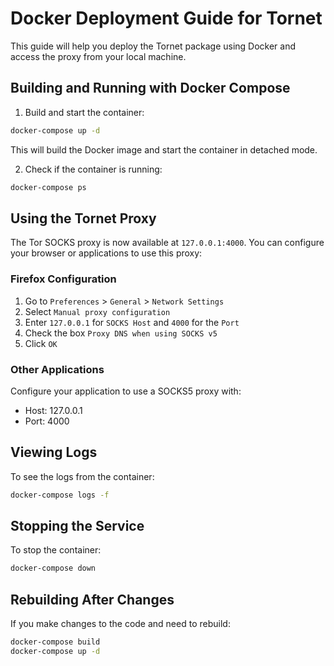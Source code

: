 # Docker Deployment Guide for Tornet

This guide will help you deploy the Tornet package using Docker and access the proxy from your local machine.

## Building and Running with Docker Compose

1. Build and start the container:

```bash
docker-compose up -d
```

This will build the Docker image and start the container in detached mode.

2. Check if the container is running:

```bash
docker-compose ps
```

## Using the Tornet Proxy

The Tor SOCKS proxy is now available at `127.0.0.1:4000`. You can configure your browser or applications to use this proxy:

### Firefox Configuration

1. Go to `Preferences` > `General` > `Network Settings`
2. Select `Manual proxy configuration`
3. Enter `127.0.0.1` for `SOCKS Host` and `4000` for the `Port`
4. Check the box `Proxy DNS when using SOCKS v5`
5. Click `OK`

### Other Applications

Configure your application to use a SOCKS5 proxy with:

- Host: 127.0.0.1
- Port: 4000

## Viewing Logs

To see the logs from the container:

```bash
docker-compose logs -f
```

## Stopping the Service

To stop the container:

```bash
docker-compose down
```

## Rebuilding After Changes

If you make changes to the code and need to rebuild:

```bash
docker-compose build
docker-compose up -d
```
